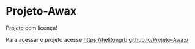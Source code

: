 # Projeto-Awax

Projeto com licença!


Para acessar o projeto acesse https://helitongrb.github.io/Projeto-Awax/
